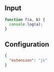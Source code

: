 
## Input
```javascript input
function f(a, b) {
  console.log(a);
}
```

## Configuration
```json configuration
{
  "extension": "js"
}
```
